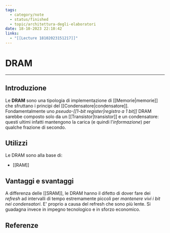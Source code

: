 ```yaml
---
tags:
  - category/note
  - status/finished
  - topic/architettura-degli-elaboratori
date: 18-10-2023 22:10:42
links:
  - "[[Lecture 18102023151217]]"
---
```

# DRAM
---
## Introduzione
Le **DRAM** sono una tipologia di implementazione di [[Memorie|memorie]] che sfruttano i principi del [[Condensatore|condensatore]]. Fondamentalmente uno _pseudo-[[1-bit register|registro a 1 bit]]_ DRAM sarebbe composto solo da un [[Transistor|transistor]] e un condensatore: questi ultimi infatti mantengono la carica (e quindi l'_informazione_) per qualche frazione di secondo.

## Utilizzi
Le DRAM sono alla base di:
- [[RAM]]

## Vantaggi e svantaggi
A differenza delle [[SRAM]], le DRAM hanno il difetto di dover fare dei _refresh_ ad intervalli di tempo estremamente piccoli per _mantenere vivi i bit nei condensatori_. E' proprio a causa del refresh che sono più lente. Si guadagna invece in impegno tecnologico e in sforzo economico.

## Referenze